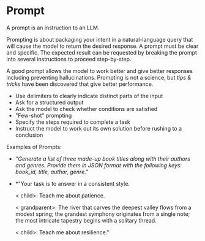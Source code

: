 # Prompt

A prompt is an instruction to an LLM.

Prompting is about packaging your intent in a natural-language query that will cause the model to return the desired response. A prompt must be clear and specific. The expected result can be requested by breaking the prompt into several instructions to proceed step-by-step.

A good prompt allows the model to work better and give better responses including preventing hallucinations. Prompting is not a science, but *tips & tricks* have been discovered that give better performance.

* Use delimiters to clearly indicate distinct parts of the input
* Ask for a structured output
* Ask the model to check whether conditions are satisfied
* "Few-shot" prompting
* Specify the steps required to complete a task
* Instruct the model to work out its own solution before rushing to a conclusion

Examples of Prompts:

* *"Generate a list of three made-up book titles along with their authors and genres. Provide them in JSON format with the following keys: book_id, title, author, genre."*

* *"Your task is to answer in a consistent style.

    < child>: Teach me about patience.

    < grandparent>: The river that carves the deepest valley flows from a modest spring; the grandest symphony originates from a single note; the most intricate 
    tapestry begins with a solitary thread.
    
    < child>: Teach me about resilience."